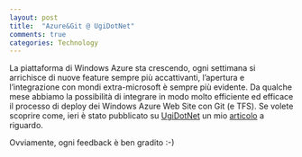 ```yaml
---
layout: post
title:  "Azure&Git @ UgiDotNet"
comments: true
categories: Technology
---
```



La piattaforma di Windows Azure sta crescendo, ogni settimana si arrichisce di nuove feature sempre più accattivanti, l&#8217;apertura e l&#8217;integrazione con mondi extra-microsoft è sempre più evidente. Da qualche mese abbiamo la possibilità di integrare in modo molto efficiente ed efficace il processo di deploy dei Windows Azure Web Site con Git (e TFS).
Se volete scoprire come, ieri è stato pubblicato su [UgiDotNet](http://www.ugidotnet.org) un mio [articolo](http://www.ugidotnet.org/Article/Detail/1337) a riguardo.

Ovviamente, ogni feedback è ben gradito :-)

